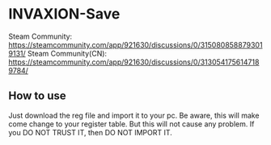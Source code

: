 # INVAXION-Save

Steam Community: https://steamcommunity.com/app/921630/discussions/0/3150808588793019131/
Steam Community(CN): https://steamcommunity.com/app/921630/discussions/0/3130541756147189784/

## How to use

Just download the reg file and import it to your pc. Be aware, this will make come change to your register table. But this will not cause any problem. If you DO NOT TRUST IT, then DO NOT IMPORT IT.

